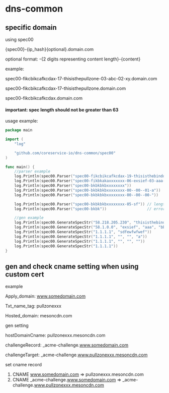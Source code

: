 # dns-common

## specific domain

using spec00

{spec00}-{ip_hash}{optional}.domain.com

optional format: -{2 digits representing content length}-{content}

example:

spec00-fikcbikcafkcdax-17-thisisthepullzone-03-abc-02-xy.domain.com

spec00-fikcbikcafkcdax-17-thisisthepullzone.domain.com

spec00-fikcbikcafkcdax.domain.com

#### important: spec length should not be greater than 63 

usage example:
```go
package main

import (
	"log"

	"github.com/coreservice-io/dns-common/spec00"
)

func main() {
	//parser example
	log.Println(spec00.Parser("spec00-fikcbikcafkcdax-19-thisisthebinddomain.domain.com"))
	log.Println(spec00.Parser("spec00-fikbkakaxxxxxxx-06-exsief-03-aaa-04-tttt.sdff.com"))
	log.Println(spec00.Parser("spec00-bkbkbkbxxxxxxxx"))
	log.Println(spec00.Parser("spec00-bkbkbkbxxxxxxxx-00--00--01-a"))
	log.Println(spec00.Parser("spec00-bkbkbkbxxxxxxxx-00--00--00-"))

	log.Println(spec00.Parser("spec00-bkbkbkbxxxxxxxx-05-sf")) // length error
	log.Println(spec00.Parser("spec00-bkbk"))                  // error

	//gen example
	log.Println(spec00.GenerateSpecStr("58.218.205.230", "thisisthebinddomain"))
	log.Println(spec00.GenerateSpecStr("58.1.0.0", "exsief", "aaa", "bbb", "cccc"))
	log.Println(spec00.GenerateSpecStr("1.1.1.1", "sdfewfwfwef"))
	log.Println(spec00.GenerateSpecStr("1.1.1.1", "", "", "a"))
	log.Println(spec00.GenerateSpecStr("1.1.1.1", "", "", ""))
	log.Println(spec00.GenerateSpecStr("1.1.1.1"))
}

```

## gen and check cname setting when using custom cert

example

Apply_domain: www.somedomain.com

Txt_name_tag: pullzonexxx

Hosted_domain: mesoncdn.com


gen setting

hostDomainCname: pullzonexxx.mesoncdn.com

challengeRecord: _acme-challenge.www.somedomain.com

challengeTarget: _acme-challenge.www.pullzonexxx.mesoncdn.com

set cname record
1. CNAME  www.somedomain.com => pullzonexxx.mesoncdn.com
2. CNAME  _acme-challenge.www.somedomain.com => _acme-challenge.www.pullzonexxx.mesoncdn.com
